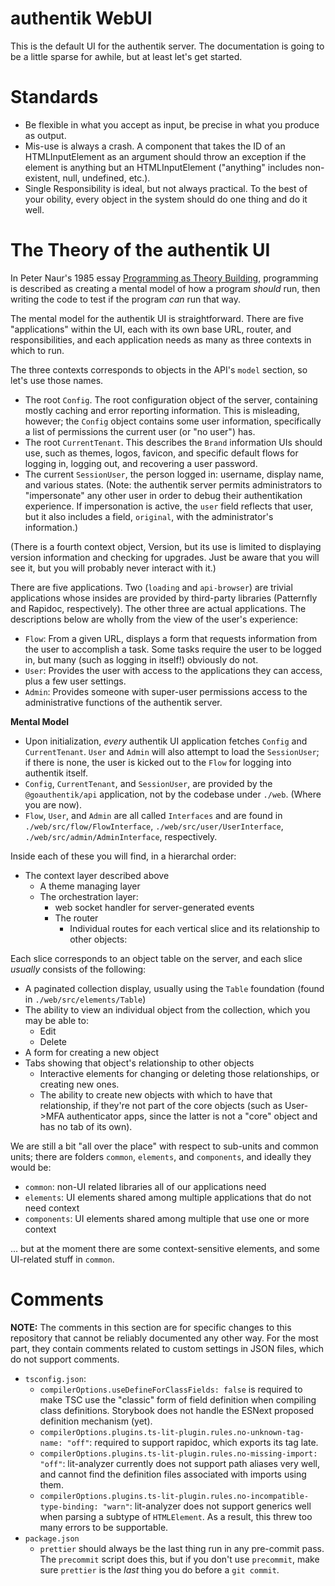 # authentik WebUI

This is the default UI for the authentik server. The documentation is going to be a little sparse
for awhile, but at least let's get started.

# Standards

-   Be flexible in what you accept as input, be precise in what you produce as output.
-   Mis-use is always a crash. A component that takes the ID of an HTMLInputElement as an argument
    should throw an exception if the element is anything but an HTMLInputElement ("anything" includes
    non-existent, null, undefined, etc.).
-   Single Responsibility is ideal, but not always practical. To the best of your obility, every
    object in the system should do one thing and do it well.

# The Theory of the authentik UI

In Peter Naur's 1985 essay [Programming as Theory
Building](https://pages.cs.wisc.edu/~remzi/Naur.pdf), programming is described as creating a mental
model of how a program _should_ run, then writing the code to test if the program _can_ run that
way.

The mental model for the authentik UI is straightforward. There are five "applications" within the
UI, each with its own base URL, router, and responsibilities, and each application needs as many as
three contexts in which to run.

The three contexts corresponds to objects in the API's `model` section, so let's use those names.

-   The root `Config`. The root configuration object of the server, containing mostly caching and
    error reporting information. This is misleading, however; the `Config` object contains some user
    information, specifically a list of permissions the current user (or "no user") has.
-   The root `CurrentTenant`. This describes the `Brand` information UIs should use, such as themes,
    logos, favicon, and specific default flows for logging in, logging out, and recovering a user
    password.
-   The current `SessionUser`, the person logged in: username, display name, and various states.
    (Note: the authentik server permits administrators to "impersonate" any other user in order to
    debug their authentikation experience. If impersonation is active, the `user` field reflects that
    user, but it also includes a field, `original`, with the administrator's information.)

(There is a fourth context object, Version, but its use is limited to displaying version information
and checking for upgrades. Just be aware that you will see it, but you will probably never interact
with it.)

There are five applications. Two (`loading` and `api-browser`) are trivial applications whose
insides are provided by third-party libraries (Patternfly and Rapidoc, respectively). The other
three are actual applications. The descriptions below are wholly from the view of the user's
experience:

-   `Flow`: From a given URL, displays a form that requests information from the user to accomplish a
    task. Some tasks require the user to be logged in, but many (such as logging in itself!)
    obviously do not.
-   `User`: Provides the user with access to the applications they can access, plus a few user
    settings.
-   `Admin`: Provides someone with super-user permissions access to the administrative functions of
    the authentik server.

**Mental Model**

-   Upon initialization, _every_ authentik UI application fetches `Config` and `CurrentTenant`. `User`
    and `Admin` will also attempt to load the `SessionUser`; if there is none, the user is kicked out
    to the `Flow` for logging into authentik itself.
-   `Config`, `CurrentTenant`, and `SessionUser`, are provided by the `@goauthentik/api` application,
    not by the codebase under `./web`. (Where you are now).
-   `Flow`, `User`, and `Admin` are all called `Interfaces` and are found in
    `./web/src/flow/FlowInterface`, `./web/src/user/UserInterface`, `./web/src/admin/AdminInterface`,
    respectively.

Inside each of these you will find, in a hierarchal order:

-   The context layer described above
    -   A theme managing layer
    -   The orchestration layer:
        -   web socket handler for server-generated events
        -   The router
            -   Individual routes for each vertical slice and its relationship to other objects:

Each slice corresponds to an object table on the server, and each slice _usually_ consists of the
following:

-   A paginated collection display, usually using the `Table` foundation (found in
    `./web/src/elements/Table`)
-   The ability to view an individual object from the collection, which you may be able to:
    -   Edit
    -   Delete
-   A form for creating a new object
-   Tabs showing that object's relationship to other objects
    -   Interactive elements for changing or deleting those relationships, or creating new ones.
    -   The ability to create new objects with which to have that relationship, if they're not part of
        the core objects (such as User->MFA authenticator apps, since the latter is not a "core" object
        and has no tab of its own).

We are still a bit "all over the place" with respect to sub-units and common units; there are
folders `common`, `elements`, and `components`, and ideally they would be:

-   `common`: non-UI related libraries all of our applications need
-   `elements`: UI elements shared among multiple applications that do not need context
-   `components`: UI elements shared among multiple that use one or more context

... but at the moment there are some context-sensitive elements, and some UI-related stuff in
`common`.

# Comments

**NOTE:** The comments in this section are for specific changes to this repository that cannot be
reliably documented any other way. For the most part, they contain comments related to custom
settings in JSON files, which do not support comments.

-   `tsconfig.json`:
    -   `compilerOptions.useDefineForClassFields: false` is required to make TSC use the "classic" form
        of field definition when compiling class definitions. Storybook does not handle the ESNext
        proposed definition mechanism (yet).
    -   `compilerOptions.plugins.ts-lit-plugin.rules.no-unknown-tag-name: "off"`: required to support
        rapidoc, which exports its tag late.
    -   `compilerOptions.plugins.ts-lit-plugin.rules.no-missing-import: "off"`: lit-analyzer currently
        does not support path aliases very well, and cannot find the definition files associated with
        imports using them.
    -   `compilerOptions.plugins.ts-lit-plugin.rules.no-incompatible-type-binding: "warn"`: lit-analyzer
        does not support generics well when parsing a subtype of `HTMLElement`. As a result, this threw
        too many errors to be supportable.
-   `package.json`
    -   `prettier` should always be the last thing run in any pre-commit pass. The `precommit` script
        does this, but if you don't use `precommit`, make sure `prettier` is the _last_ thing you do
        before a `git commit`.
